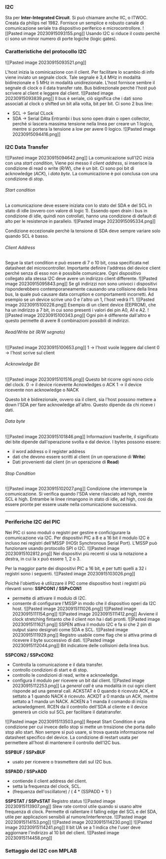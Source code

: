 ### I2C
Sta per **Inter-Integrated Circuit**. Si può chiamare anche IIC, o ITWOC. 
Creata da philips nel 1982.
Fornisce un semplice e robusto canale di comunicazione seriale tra dispositivo periferico e microcontrollore.
![[Pasted image 20230915093155.png]]
Usando I2C si riduce il costo perchè ci sono un minor numero di porte logiche (logic gates).

### Caratteristiche del protocollo I2C
![[Pasted image 20230915093521.png]]

L'host inizia la cominicazione con il client. Per facilitare lo scambio di info viene inviato un segnale clock. Tale segnale è 3,4 MHz in modalità bidirezionale e 5 MHz in modalità unidirezionale.
L'host fornisce sembre il segnale di clock o il data transfer rate. Bus bidirezionale perchè l'host può scrivere al client e leggere dal client.
![[Pasted image 20230915093839.png]]
Il bus è seriale, ciò significa che i dati sono associati al clock o shifted un bit alla volta, bit per bit.
Ci sono 2 bus line:
- SCL -> Serial CLock
- SDA -> Serial DAta
Entrambi i bus sono open drain o open collector, perchè si lascera massima tensione nella linea per creare un 1 logico, mentre si portera la tensione a low per avere 0 logico.
![[Pasted image 20230915094416.png]]

### I2C Data Transfer
![[Pasted image 20230915094642.png]]
La comunicazione sull'I2C inizia con una *start condition*, Viene poi messo il *client address*, si inserisce la condizione di read o write (*R/W*), che è un bit. Ci sono poi bit di acknowledge (*ACK*), i *data byte*. La comunicazione è poi conclusa con una condizione di *stop*.

###### Start condition
La comunicazione deve essere iniziata con lo stato del SDA e del SCL in stato di idle (ovvero con valore di logic 1). Essendo open drain i bus in condizione di idle, quindi non cotrollati, hanno una condizione di default di alto per le resistenze in parallelo.
![[Pasted image 20230915095334.png]]

Condizione eccezionale perchè la tensione di SDA deve sempre variare solo quando SCL è basso.

###### Client Address
Segue la start condition e può essere di 7 o 10 bit, cosa specificata nel datasheet del microcontroller. Importante definire l'address del device client perché senza di esso non è possibile comunicare.
Ogni dispositivo collegato alla stessa I2C deve avere un indirizzo client differente.
![[Pasted image 20230915095843.png]]
Se gli indirizzi non sono univoci i dispositivi risponderebbero contemporaneamente causando una collisione della linea bus, la quale può causare data corruption e comportamenti incorretti. Ad esempio se un device scrive uno 0 e l'altro un 1, l'host vedrà l'1.
![[Pasted image 20230915100228.png]]
Esempio di un client device (EEPROM), che ha un indirizzo a 7 bit, in cui sono presenti i valori dei pin A0, A1 e A2. 
![[Pasted image 20230915100343.png]]
Ogni pin è differente dall'altro e questo permette di avere 8 combinazioni possibili di indirizzi.

###### Read/Write bit (R/W segnato)
![[Pasted image 20230915100653.png]]
1 -> l'host vuole leggere dal client
0 -> l'host scrive sul client

###### Acknowledge Bit
![[Pasted image 20230915101516.png]]
Questo bit ricorre ogni nono ciclo del clock.
0 -> il device ricevente Acnowledges o ACK
1 -> il device ricevente non acknowledge o NACK

Questo bit è bidirezionale, ovvero sia il client, sia l'host possono mettere a down l'SDA per fare acknowledge all'altro. Questo dipende da chi riceve i dati.

###### Data byte
![[Pasted image 20230915101846.png]]
Informazioni trasferite, il significato dei bite dipende dall'operazione svolta e dal device.
I bytes possono essere:
- il word address o il register address
- dati che devono essere scritti al client (in un operazione di **Write**)
- Dati provenienti dal client (in un operazione di **Read**)

###### Stop Condition
![[Pasted image 20230915102027.png]]
Condizione che interrompe la comunicazione. Si verifica quando l'SDA viene rilasciato ad high, mentre SCL è high.
Entrambe le linee rimangono in stato di idle, ad high, così da essere pronte per essere usate nella comunicazione successiva.

___

### Periferiche I2C del PIC
Nei PIC ci sono moduli o registri per gestire e conficìgurare la comunicazione via I2C. 
Per dispositivi PIC a 8 e a 16 bit il modulo I2C è incluso nei registri dell'MSSP (HOSt Synchronous Serial Port). L'MSSP può funzionare usando protocollo SPI o I2C.
![[Pasted image 20230915102812.png]]
Nei dispositivi più recenti si usa la notazione a destra, in cui la x può essere 1, 2 o 3. 

Per la maggior parte dei dispositivi PIC a 16 bit, e per tutti quelli a 32 i registri sono i seguenti.
![[Pasted image 20230915103026.png]]

Poichè l'obiettivo è utilizzare il PIC come dispositivo host i registri più rilevanti sono:
**SSPCON1 / SSPxCON1**
- permette di attivare il modulo di I2C.
- consente di configurare l'MSSP in modo che il dispositivo operi da I2C host.
![[Pasted image 20230915111026.png]]
![[Pasted image 20230915111154.png]]
![[Pasted image 20230915111412.png]]
Avviene il clock stretching fintanto che il client non ha i dati pronti.
![[Pasted image 20230915111621.png]]
SSPEN attiva il modulo I2C e fa si che 2 pin di output siano designati come SDA e SCL.
![[Pasted image 20230915111929.png]]
Registro usabile come flag che si attiva prima di ricevere il byte successivo di dati.
![[Pasted image 20230915112044.png]]
Bit indicatore delle collisioni della linea bus.



**SSPCON2 / SSPxCON2**
- Controlla la comunicazione e il data transfer.
- controllo condizioni di start e di stop.
- controllo le condizioni  di read, write e acknowledge.
- configura il modulo per ricevere un bit dal client.
![[Pasted image 20230915112253.png]]
La _general call_ è una modalità in cui ogni client risponde ad una general call.
ACKSTAT è 0 quando è ricevuto ACK, e settato a 1 quando NACK è ricevuto.
ACKDT a 0 manda un ACK, mentre settato a 1 manda un NACK.
ACKEN a 1 manda il comando di inizio ackowledgment.
RCEN da il controllo dell'SDA al cliente e il device genererà un ciclo sul SCL per facilitare il datatransfer.

![[Pasted image 20230915113503.png]]
Repeat Start Condition è una condizione per cui invece dello stop si mette un trnsizione che porta dallo stop allo start. Non sempre si può usare, si trova questa informazione nel datasheet specifico del device. La condizione di restart usata per permettere all'host di mantenere il controllo dell'I2C bus.






**SSPBUF / SSPxBUF**
- usato per ricevere o trasmettere dati sul I2C bus.

**SSPADD / SSPxADD**
- contiende il client address del client.
- setta la frequenza del clock, SCL.
- (frequenza dell'oscillatore) / ( 4 * (SSPADD + 1) )


**SSPSTAT / SSPxSTAT**
Registro status
![[Pasted image 20230915113907.png]]
Slew rate control utile quando si usano altre frequenza di clock. Permette di rallentare il falling edge del SCL e del SDA, utile per applicazioni sensibili al rumore/interferenze.
![[Pasted image 20230915114153.png]]
![[Pasted image 20230915114230.png]]
![[Pasted image 20230915114241.png]]
Il bit UA se a 1 indica che l'user deve aggiornare l'indirizzo al 10 bit del client.
![[Pasted image 20230915114458.png]]


### Settaggio del I2C con MPLAB